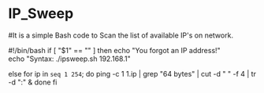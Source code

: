 # IP_Sweep
#It is a simple Bash code to Scan the list of available IP's on network.

#!/bin/bash
if [ "$1" == "" ]
then
echo "You forgot an IP address!"  
echo "Syntax: ./ipsweep.sh 192.168.1"

else
for ip in `seq 1 254`; do
ping -c 1 $1.$ip | grep "64 bytes" | cut -d " " -f 4 | tr -d ":" &
done
fi
